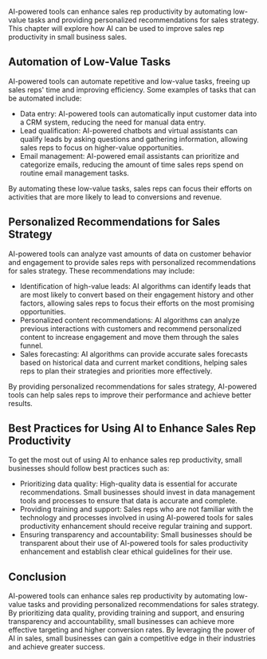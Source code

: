 
AI-powered tools can enhance sales rep productivity by automating low-value tasks and providing personalized recommendations for sales strategy. This chapter will explore how AI can be used to improve sales rep productivity in small business sales.

Automation of Low-Value Tasks
-----------------------------

AI-powered tools can automate repetitive and low-value tasks, freeing up sales reps' time and improving efficiency. Some examples of tasks that can be automated include:

* Data entry: AI-powered tools can automatically input customer data into a CRM system, reducing the need for manual data entry.
* Lead qualification: AI-powered chatbots and virtual assistants can qualify leads by asking questions and gathering information, allowing sales reps to focus on higher-value opportunities.
* Email management: AI-powered email assistants can prioritize and categorize emails, reducing the amount of time sales reps spend on routine email management tasks.

By automating these low-value tasks, sales reps can focus their efforts on activities that are more likely to lead to conversions and revenue.

Personalized Recommendations for Sales Strategy
-----------------------------------------------

AI-powered tools can analyze vast amounts of data on customer behavior and engagement to provide sales reps with personalized recommendations for sales strategy. These recommendations may include:

* Identification of high-value leads: AI algorithms can identify leads that are most likely to convert based on their engagement history and other factors, allowing sales reps to focus their efforts on the most promising opportunities.
* Personalized content recommendations: AI algorithms can analyze previous interactions with customers and recommend personalized content to increase engagement and move them through the sales funnel.
* Sales forecasting: AI algorithms can provide accurate sales forecasts based on historical data and current market conditions, helping sales reps to plan their strategies and priorities more effectively.

By providing personalized recommendations for sales strategy, AI-powered tools can help sales reps to improve their performance and achieve better results.

Best Practices for Using AI to Enhance Sales Rep Productivity
-------------------------------------------------------------

To get the most out of using AI to enhance sales rep productivity, small businesses should follow best practices such as:

* Prioritizing data quality: High-quality data is essential for accurate recommendations. Small businesses should invest in data management tools and processes to ensure that data is accurate and complete.
* Providing training and support: Sales reps who are not familiar with the technology and processes involved in using AI-powered tools for sales productivity enhancement should receive regular training and support.
* Ensuring transparency and accountability: Small businesses should be transparent about their use of AI-powered tools for sales productivity enhancement and establish clear ethical guidelines for their use.

Conclusion
----------

AI-powered tools can enhance sales rep productivity by automating low-value tasks and providing personalized recommendations for sales strategy. By prioritizing data quality, providing training and support, and ensuring transparency and accountability, small businesses can achieve more effective targeting and higher conversion rates. By leveraging the power of AI in sales, small businesses can gain a competitive edge in their industries and achieve greater success.
